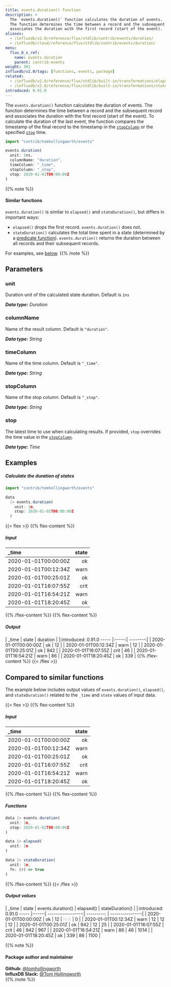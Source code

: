```yaml
---
title: events.duration() function
description: >
  The `events.duration()` function calculates the duration of events.
  The function determines the time between a record and the subsequent record and
  associates the duration with the first record (start of the event).
aliases:
  - /influxdb/v2.0/reference/flux/stdlib/contrib/events/duration/
  - /influxdb/cloud/reference/flux/stdlib/contrib/events/duration/
menu:
  flux_0_x_ref:
    name: events.duration
    parent: contrib-events
weight: 301
influxdb/v2.0/tags: [functions, events, package]
related:
  - /influxdb/v2.0/reference/flux/stdlib/built-in/transformations/elapsed/
  - /influxdb/v2.0/reference/flux/stdlib/built-in/transformations/stateduration/
introduced: 0.91.0
---
```


The `events.duration()` function calculates the duration of events.
The function determines the time between a record and the subsequent record and
associates the duration with the first record (start of the event).
To calculate the duration of the last event, the function compares the timestamp
of the final record to the timestamp in the [`stopColumn`](#stopcolumn) or the
specified [`stop`](#stop) time.

```js
import "contrib/tomhollingworth/events"

events.duration(
  unit: 1ns,
  columnName: "duration",
  timeColumn: "_time",
  stopColumn: "_stop",
  stop: 2020-01-01T00:00:00Z
)
```

{{% note %}}
#### Similar functions
`events.duration()` is similar to `elapsed()` and `stateDuration()`, but differs
in important ways:

- `elapsed()` drops the first record. `events.duration()` does not.
- `stateDuration()` calculates the total time spent in a state (determined by a
  [predicate function](/influxdb/v2.0/reference/glossary/#predicate-function)).
  `events.duration()` returns the duration between all records and their subsequent records.

For examples, see [below](#compared-to-similar-functions).
{{% /note %}}

## Parameters

### unit
Duration unit of the calculated state duration.
Default is `1ns`

_**Data type:** Duration_

### columnName
Name of the result column.
Default is `"duration"`.

_**Data type:** String_

### timeColumn
Name of the time column.
Default is `"_time"`.

_**Data type:** String_

### stopColumn
Name of the stop column.
Default is `"_stop"`.

_**Data type:** String_

### stop
The latest time to use when calculating results.
If provided, `stop` overrides the time value in the [`stopColumn`](#stopcolumn).

_**Data type:** Time_

## Examples

##### Calculate the duration of states
```js
import "contrib/tomhollingworth/events"

data
  |> events.duration(
    unit: 1m,
    stop: 2020-01-02T00:00:00Z
  )
```

{{< flex >}}
{{% flex-content %}}
##### Input
| _time                | state |
|:-----                | -----:|
| 2020-01-01T00:00:00Z | ok    |
| 2020-01-01T00:12:34Z | warn  |
| 2020-01-01T00:25:01Z | ok    |
| 2020-01-01T16:07:55Z | crit  |
| 2020-01-01T16:54:21Z | warn  |
| 2020-01-01T18:20:45Z | ok    |
{{% /flex-content %}}
{{% flex-content %}}
##### Output
| _time                | state | duration |
|:introduced: 0.91.0
-----                |:-----:| --------:|
| 2020-01-01T00:00:00Z | ok    | 12       |
| 2020-01-01T00:12:34Z | warn  | 12       |
| 2020-01-01T00:25:01Z | ok    | 942      |
| 2020-01-01T16:07:55Z | crit  | 46       |
| 2020-01-01T16:54:21Z | warn  | 86       |
| 2020-01-01T18:20:45Z | ok    | 339      |
{{% /flex-content %}}
{{< /flex >}}

## Compared to similar functions
The example below includes output values of `events.duration()`, `elapsed()`, and
`stateDuration()` related to the `_time` and `state` values of input data.

{{< flex >}}
{{% flex-content %}}
##### Input
| _time                | state |
|:-----                | -----:|
| 2020-01-01T00:00:00Z | ok    |
| 2020-01-01T00:12:34Z | warn  |
| 2020-01-01T00:25:01Z | ok    |
| 2020-01-01T16:07:55Z | crit  |
| 2020-01-01T16:54:21Z | warn  |
| 2020-01-01T18:20:45Z | ok    |
{{% /flex-content %}}
{{% flex-content %}}
##### Functions
```js
data |> events.duration(
  unit: 1m,
  stop: 2020-01-02T00:00:00Z
)

data |> elapsed(
  unit: 1m
)

data |> stateDuration(
  unit: 1m,
  fn: (r) => true
)
```
{{% /flex-content %}}
{{< /flex >}}

##### Output values
| _time                | state | events.duration() | elapsed()                           | stateDuration() |
|:introduced: 0.91.0
-----                |:-----:| -----------------:| ---------:                          | ---------------:|
| 2020-01-01T00:00:00Z | ok    | 12                | <span style="opacity:.2">N/A</span> | 0               |
| 2020-01-01T00:12:34Z | warn  | 12                | 12                                  | 12              |
| 2020-01-01T00:25:01Z | ok    | 942               | 12                                  | 25              |
| 2020-01-01T16:07:55Z | crit  | 46                | 942                                 | 967             |
| 2020-01-01T16:54:21Z | warn  | 86                | 46                                  | 1014            |
| 2020-01-01T18:20:45Z | ok    | 339               | 86                                  | 1100            |


{{% note %}}
#### Package author and maintainer
**Github:** [@tomhollingworth](https://github.com/tomhollingworth)  
**InfluxDB Slack:** [@Tom Hollingworth](https://influxdata.com/slack)  
{{% /note %}}
